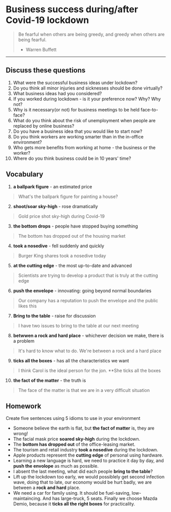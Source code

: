 # Business success during/after Covid-19 lockdown

> Be fearful when others are being greedy, and greedy when others are being fearful.
> - Warren Buffett

-------------------------------------

## Discuss these questions

1. What were the successful business ideas under lockdown?
2. Do you think all minor injuries and sicknesses should be done virtually?
3. What business ideas had you considered?
4. If you worked during lockdown - is it your preference now? Why? Why not?
5. Why is it necessary(or not) for business meetings to be held face-to-face?
6. What do you think about the risk of unemployment when people are replaced by online business?
7. Do you have a business idea that you would like to start now?
8. Do you think workers are working smarter than in the in-office environment?
9. Who gets more benefits from working at home - the business or the worker?
10. Where do you think business could be in 10 years' time?

## Vocabulary

1. **a ballpark figure** - an estimated price

> What's the ballpark figure for painting a house?

2. **shoot/soar sky-high** - rose dramatically

> Gold price shot sky-high during Covid-19

3. **the bottom drops** - people have stopped buying something

> The bottom has dropped out of the housing market


4. **took a nosedive** - fell suddenly and quickly

> Burger King shares took a nosedive today

5. **at the cutting edge** - the most up-to-date and advanced

> Scientists are trying to develop a product that is truly at the cutting edge


6. **push the envelope** - innovating: going beyond normal boundaries

> Our company has a reputation to push the envelope and the public likes this

7. **Bring to the table** - raise for discussion

> I have two issues to bring to the table at our next meeting

8. **betwwen a rock and hard place** - whichever decision we make, there is a problem

> It's hard to know what to do. We're between a rock and a hard place

9. **ticks all the boxes** - has all the characteristics we want

> I think Carol is the ideal person for the jon. **She ticks all the boxes

10. **the fact of the matter** - the truth is

> The face of the matter is that we are in a very difficult situation

## Homework

Create five sentences using 5 idioms to use in your environment

* Someone believe the earth is flat, but **the fact of matter** is, they are wrong!
* The facial mask price **soared sky-high** during the lockdown.
* The **bottom has dropped out** of the office-leasing market.
* The tourism and retail industry **took a nosedive** during the lockdown.
* Apple products represent the **cutting edge** of personal using hardware.
* Learning a new language is hard, we need to practice it day by day, and **push the envolope** as much as possible.
* I absent the last meeting, what did each people **bring to the table**?
* Lift up the lockdown too early, we would possiblely get second infection wave, doing that to late, our economy would be hurt badly, we are between a **rock and hard** place.
* We need a car for family using. It should be fuel-saving, low-maintaincing. And has large-truck, 5 seats. Finally we choose Mazda Demio, because it **ticks all the right boxes** for practicality.
